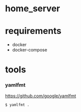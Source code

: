 # home_server

# requirements

- docker
- docker-compose

# tools

### yamlfmt

https://github.com/google/yamlfmt

```
$ yamlfmt .
```
